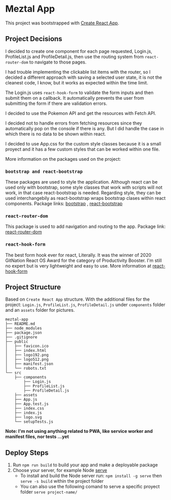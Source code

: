 # Meztal App

This project was bootstrapped with [Create React App](https://github.com/facebook/create-react-app).

## Project Decisions 

I decided to create one component for each page requested, Login.js, ProfileList.js and ProfileDetail.js,
then use the routing system from `react-router-dom` to navigate to those pages.

I had trouble implementing the clickable list items with the router, so I decided a different
approach with saving a selected user state, it is not the cleanest code, I know, but it works as expected within the time limit.

The Login.js uses `react-hook-form` to validate the form inputs and then submit them on a callback. It automatically prevents the user from submitting the form if there are validation errors.

I decided to use the Pokemon API and get the resources with Fetch API.

I decided not to handle errors from fetching resources since they automatically pop on the console if there is any.
But I did handle the case in which there is no data to be shown within react.

I decided to use App.css for the custom style classes because it is a small proyect and it has a few custom styles that can be worked within one file.

More information on the packages used on the project:

### `bootstrap and react-bootstrap`

These packages are used to style the application. Although react can be used only with bootstrap, some style classes that work with scripts will not work, in that case react-bootstrap is needed. Regarding style, they can be used interchangebily as react-bootstrap wraps bootstrap clases within react components.
Package links: [bootstrap](https://getbootstrap.com/) , [react-bootstrap](https://react-bootstrap.github.io/)

### `react-router-dom`

This package is used to add navigation and routing to the app.
Package link: [react-router-dom](https://reactrouter.com/en/main) 

### `react-hook-form`

The best form hook ever for react, Literally. It was the winner of 2020 GitNation React OS Award for the category of Productivity Booster. I'm still no expert but is very lightweight and easy to use.
More information at [react-hook-form](https://react-hook-form.com/) 

## Project Structure

Based on `Create React App` structure. With the additional files for the project:
`Login.js`, `ProfileList.js`, `ProfileDetail.js` under `components` folder and an `assets` folder for pictures.

```
meztal-app
├── README.md
├── node_modules
├── package.json
├── .gitignore
├── public
│   ├── favicon.ico
│   ├── index.html
│   ├── logo192.png
│   ├── logo512.png
│   ├── manifest.json
│   └── robots.txt
└── src
    ├── components
        ├── Login.js
        ├── ProfileList.js
        ├── ProfileDetail.js
    ├── assets
    ├── App.js
    ├── App.test.js
    ├── index.css
    ├── index.js
    ├── logo.svg
    └── setupTests.js
``` 
**Note: I'm not using anything related to PWA, like service worker and manifest files, nor tests ...yet**

## Deploy Steps

1. Run `npm run build` to build your app and make a deployable package
2. Choose your server, for example Node [serve](https://github.com/vercel/serve) 
    - To install and build the Node server run: `npm install -g serve` then `serve -s build` within the project folder
    - You can also use the following comand to serve a specific proyect folder `serve project-name/` 

